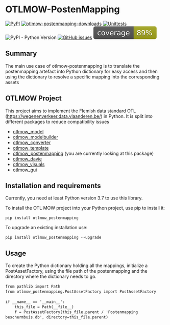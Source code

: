 # OTLMOW-PostenMapping
[![PyPI](https://img.shields.io/pypi/v/otlmow-postenmapping?label=latest%20release)](https://pypi.org/project/otlmow-postenmapping/)
[![otlmow-postenmapping-downloads](https://img.shields.io/pypi/dm/otlmow-postenmapping)](https://pypi.org/project/otlmow-model/)
[![Unittests](https://github.com/davidvlaminck/OTLMOW-PostenMapping/actions/workflows/unittest.yml/badge.svg)](https://github.com/davidvlaminck/OTLMOW-PostenMapping/actions/workflows/unittest.yml)
![PyPI - Python Version](https://img.shields.io/pypi/pyversions/otlmow-postenmapping)
[![GitHub issues](https://img.shields.io/github/issues/davidvlaminck/OTLMOW-PostenMapping)](https://github.com/davidvlaminck/OTLMOW-PostenMapping/issues)
[![coverage](https://github.com/davidvlaminck/OTLMOW-PostenMapping/blob/master/UnitTests/coverage.svg)](https://htmlpreview.github.io/?https://github.com/davidvlaminck/OTLMOW-PostenMapping/blob/master/UnitTests/htmlcov/index.html)

## Summary
The main use case of otlmow-postenmapping is to translate the postenmapping artefact into Python dictionary for easy access and then using the dictionary to resolve a specific mapping into the corresponding assets

## OTLMOW Project 
This project aims to implement the Flemish data standard OTL (https://wegenenverkeer.data.vlaanderen.be/) in Python.
It is split into different packages to reduce compatibility issues
- [otlmow_model](https://github.com/davidvlaminck/OTLMOW-Model)
- [otlmow_modelbuilder](https://github.com/davidvlaminck/OTLMOW-ModelBuilder)
- [otlmow_converter](https://github.com/davidvlaminck/OTLMOW-Converter)
- [otlmow_template](https://github.com/davidvlaminck/OTLMOW-Template)
- [otlmow_postenmapping](https://github.com/davidvlaminck/OTLMOW-PostenMapping) (you are currently looking at this package)
- [otlmow_davie](https://github.com/davidvlaminck/OTLMOW-DAVIE)
- [otlmow_visuals](https://github.com/davidvlaminck/OTLMOW-Visuals)
- [otlmow_gui](https://github.com/davidvlaminck/OTLMOW-GUI)



## Installation and requirements
Currently, you need at least Python version 3.7 to use this library.

To install the OTL MOW project into your Python project, use pip to install it:
``` 
pip install otlmow_postenmapping
```
To upgrade an existing installation use:
``` 
pip install otlmow_postenmapping --upgrade
```

## Usage
To create the Python dictionary holding all the mappings, initialize a PostAssetFactory, using the file path of the postenmapping and the directory where the dictionary needs to go.
``` 
from pathlib import Path
from otlmow_postenmapping.PostAssetFactory import PostAssetFactory

if __name__ == '__main__':
    this_file = Path(__file__)
    f = PostAssetFactory(this_file.parent / 'Postenmapping beschermbuis.db', directory=this_file.parent)
``` 
